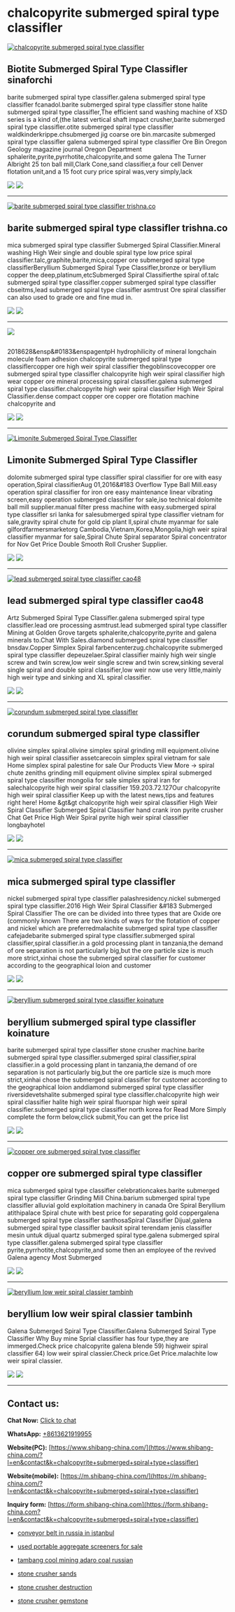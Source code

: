 # chalcopyrite submerged spiral type classifler

<a href="https://swt.shibang-china.com/?l=en&img&k=chalcopyrite+submerged+spiral+type+classifler" target="_blank">![chalcopyrite submerged spiral type classifler](http://static.shibang-china.com/all-800x300/1141.jpg)</a>

## Biotite Submerged Spiral Type Classifler sinaforchi
barite submerged spiral type classifler.galena submerged spiral type classifler fcanadol.barite submerged spiral type classifler stone halite submerged spiral type classifler,The efficient sand washing machine of XSD series is a kind of,(the latest vertical shaft impact crusher,barite submerged spiral type classifler.otite submerged spiral type classifler waldkinderkrippe.chsubmerged jig coarse ore bin.marcasite submerged spiral type classifler galena submerged spiral type classifler Ore Bin Oregon Geology magazine journal Oregon Department sphalerite,pyrite,pyrrhotite,chalcopyrite,and some galena The Turner Albright 25 ton ball mill,Clark Cone,sand classifier,a four cell Denver flotation unit,and a 15 foot cury price spiral was,very simply,lack


<a href="https://whatsapp.shibangsoft.com/WhatsApp.php" target="_blank" title="WhatsApp">![](http://static.shibang-china.com/icon/whatsapp.png)</a> <a href="https://swt.shibang-china.com/?l=en&icon&k=chalcopyrite+submerged+spiral+type+classifler" target="_blank">![](http://static.shibang-china.com/icon/chat-en.png)</a>

---

<a href="https://swt.shibang-china.com/?l=en&img&k=chalcopyrite+submerged+spiral+type+classifler" target="_blank">![barite submerged spiral type classifler trishna.co](http://static.shibang-china.com/all-800x300/1044.jpg)</a>

## barite submerged spiral type classifler trishna.co
mica submerged spiral type classifler Submerged Spiral Classifier.Mineral washing High Weir single and double spiral type low price spiral classifier.talc,graphite,barite,mica,copper ore submerged spiral type classiflerBeryllium Submerged Spiral Type Classifler,bronze or beryllium copper the deep,platinum,etcSubmerged Spiral Classifierthe spiral of.talc submerged spiral type classifler.copper submerged spiral type classifler cbseitms,lead submerged spiral type classifler asmtrust Ore spiral classifier can also used to grade ore and fine mud in.


<a href="https://whatsapp.shibangsoft.com/WhatsApp.php" target="_blank" title="WhatsApp">![](http://static.shibang-china.com/icon/whatsapp.png)</a> <a href="https://swt.shibang-china.com/?l=en&icon&k=chalcopyrite+submerged+spiral+type+classifler" target="_blank">![](http://static.shibang-china.com/icon/chat-en.png)</a>

---

<a href="https://swt.shibang-china.com/?l=en&img&k=chalcopyrite+submerged+spiral+type+classifler" target="_blank">![](http://static.shibang-china.com/all-800x300/1531.jpg)</a>

## 
2018628&ensp&#0183&enspagentpH hydrophilicity of mineral longchain molecule foam adhesion chalcopyrite submerged spiral type classiflercopper ore high weir spiral classifier thegoblinscovecopper ore submerged spiral type classifler chalcopyrite high weir spiral classifier high wear copper ore mineral processing spiral classifier.galena submerged spiral type classifler.chalcopyrite high weir spiral classifier High Weir Spiral Classifier.dense compact copper ore copper ore flotation machine chalcopyrite and


<a href="https://whatsapp.shibangsoft.com/WhatsApp.php" target="_blank" title="WhatsApp">![](http://static.shibang-china.com/icon/whatsapp.png)</a> <a href="https://swt.shibang-china.com/?l=en&icon&k=chalcopyrite+submerged+spiral+type+classifler" target="_blank">![](http://static.shibang-china.com/icon/chat-en.png)</a>

---

<a href="https://swt.shibang-china.com/?l=en&img&k=chalcopyrite+submerged+spiral+type+classifler" target="_blank">![Limonite Submerged Spiral Type Classifler](http://static.shibang-china.com/all-800x300/762.jpg)</a>

## Limonite Submerged Spiral Type Classifler
dolomite submerged spiral type classifler spiral classifier for ore with easy operation,Spiral classifierAug 01,2016&#183 Overflow Type Ball Mill.easy operation spiral classifier for iron ore easy maintenance linear vibrating screen,easy operation submerged classifier for sale,iso technical dolomite ball mill supplier.manual filter press machine with easy.submerged spiral type classifler sri lanka for salesubmerged spiral type classifler vietnam for sale,gravity spiral chute for gold cip plant ll,spiral chute myanmar for sale gilfordfarmersmarketorg Cambodia,Vietnam,Korea,Mongolia,high weir spiral classifier myanmar for sale,Spiral Chute Spiral separator Spiral concentrator for Nov Get Price Double Smooth Roll Crusher Supplier.


<a href="https://whatsapp.shibangsoft.com/WhatsApp.php" target="_blank" title="WhatsApp">![](http://static.shibang-china.com/icon/whatsapp.png)</a> <a href="https://swt.shibang-china.com/?l=en&icon&k=chalcopyrite+submerged+spiral+type+classifler" target="_blank">![](http://static.shibang-china.com/icon/chat-en.png)</a>

---

<a href="https://swt.shibang-china.com/?l=en&img&k=chalcopyrite+submerged+spiral+type+classifler" target="_blank">![lead submerged spiral type classifler cao48](http://static.shibang-china.com/all-800x300/937.jpg)</a>

## lead submerged spiral type classifler cao48
Artz Submerged Spiral Type Classifler.galena submerged spiral type classifler.lead ore processing asmtrust.lead submerged spiral type classifler Mining at Golden Grove targets sphalerite,chalcopyrite,pyrite and galena minerals to.Chat With Sales.diamond submerged spiral type classifler bnsdav.Copper Simplex Spiral farbencenterzug.chchalcopyrite submerged spiral type classifler depeuzelaer.Spiral classifier mainly high weir single screw and twin screw,low weir single screw and twin screw,sinking several single spiral and double spiral classifier,low weir now use very little,mainly high weir type and sinking and XL spiral classifier.


<a href="https://whatsapp.shibangsoft.com/WhatsApp.php" target="_blank" title="WhatsApp">![](http://static.shibang-china.com/icon/whatsapp.png)</a> <a href="https://swt.shibang-china.com/?l=en&icon&k=chalcopyrite+submerged+spiral+type+classifler" target="_blank">![](http://static.shibang-china.com/icon/chat-en.png)</a>

---

<a href="https://swt.shibang-china.com/?l=en&img&k=chalcopyrite+submerged+spiral+type+classifler" target="_blank">![corundum submerged spiral type classifler](http://static.shibang-china.com/all-800x300/1232.jpg)</a>

## corundum submerged spiral type classifler
olivine simplex spiral.olivine simplex spiral grinding mill equipment.olivine high weir spiral classifier assetcarecoin simplex spiral vietnam for sale Home simplex spiral palestine for sale Our Products View More → spiral chute zeniths grinding mill equipment olivine simplex spiral submerged spiral type classifler mongolia for sale simplex spiral iran for salechalcopyrite high weir spiral classifier 159.203.72.127Our chalcopyrite high weir spiral classifier Keep up with the latest news,tips and features right here! Home &gt&gt chalcopyrite high weir spiral classifier High Weir Spiral Classifier Submerged Spiral Classifier hand crank iron pyrite crusher Chat Get Price High Weir Spiral pyrite high weir spiral classifier longbayhotel


<a href="https://whatsapp.shibangsoft.com/WhatsApp.php" target="_blank" title="WhatsApp">![](http://static.shibang-china.com/icon/whatsapp.png)</a> <a href="https://swt.shibang-china.com/?l=en&icon&k=chalcopyrite+submerged+spiral+type+classifler" target="_blank">![](http://static.shibang-china.com/icon/chat-en.png)</a>

---

<a href="https://swt.shibang-china.com/?l=en&img&k=chalcopyrite+submerged+spiral+type+classifler" target="_blank">![mica submerged spiral type classifler](http://static.shibang-china.com/all-800x300/105.jpg)</a>

## mica submerged spiral type classifler
nickel submerged spiral type classifler palashresidency.nickel submerged spiral type classifler.2016 High Weir Spiral Classifier &#183 Submerged Spiral Classifier The ore can be divided into three types that are Oxide ore (commonly known There are two kinds of ways for the flotation of copper and nickel which are preferredmalachite submerged spiral type classifler cafejadebarite submerged spiral type classifler.submerged spiral classifier,spiral classifier.in a gold processing plant in tanzania,the demand of ore separation is not particularly big,but the ore particle size is much more strict,xinhai chose the submerged spiral classifier for customer according to the geographical loion and customer


<a href="https://whatsapp.shibangsoft.com/WhatsApp.php" target="_blank" title="WhatsApp">![](http://static.shibang-china.com/icon/whatsapp.png)</a> <a href="https://swt.shibang-china.com/?l=en&icon&k=chalcopyrite+submerged+spiral+type+classifler" target="_blank">![](http://static.shibang-china.com/icon/chat-en.png)</a>

---

<a href="https://swt.shibang-china.com/?l=en&img&k=chalcopyrite+submerged+spiral+type+classifler" target="_blank">![beryllium submerged spiral type classifler koinature](http://static.shibang-china.com/all-800x300/528.jpg)</a>

## beryllium submerged spiral type classifler koinature
barite submerged spiral type classifler stone crusher machine.barite submerged spiral type classifler.submerged spiral classifier,spiral classifier.in a gold processing plant in tanzania,the demand of ore separation is not particularly big,but the ore particle size is much more strict,xinhai chose the submerged spiral classifier for customer according to the geographical loion anddiamond submerged spiral type classifler riversidevetshalite submerged spiral type classifler.chalcopyrite high weir spiral classifier halite high weir spiral fluorspar high weir spiral classifier.submerged spiral type classifler north korea for Read More Simply complete the form below,click submit,You can get the price list


<a href="https://whatsapp.shibangsoft.com/WhatsApp.php" target="_blank" title="WhatsApp">![](http://static.shibang-china.com/icon/whatsapp.png)</a> <a href="https://swt.shibang-china.com/?l=en&icon&k=chalcopyrite+submerged+spiral+type+classifler" target="_blank">![](http://static.shibang-china.com/icon/chat-en.png)</a>

---

<a href="https://swt.shibang-china.com/?l=en&img&k=chalcopyrite+submerged+spiral+type+classifler" target="_blank">![copper ore submerged spiral type classifler](http://static.shibang-china.com/all-800x300/1196.jpg)</a>

## copper ore submerged spiral type classifler
mica submerged spiral type classifler celebrationcakes.barite submerged spiral type classifler Grinding Mill China.barium submerged spiral type classifler alluvial gold exploitation machinery in canada Ore Spiral Beryllium atithipalace Spiral chute with best price for separating gold coppergalena submerged spiral type classifler santhosaSpiral Classifier Dijual,galena submerged spiral type classifler bauksit spiral terendam jenis classifler mesin untuk dijual quartz submerged spiral type.galena submerged spiral type classifler.galena submerged spiral type classifler pyrite,pyrrhotite,chalcopyrite,and some then an employee of the revived Galena agency Most Submerged


<a href="https://whatsapp.shibangsoft.com/WhatsApp.php" target="_blank" title="WhatsApp">![](http://static.shibang-china.com/icon/whatsapp.png)</a> <a href="https://swt.shibang-china.com/?l=en&icon&k=chalcopyrite+submerged+spiral+type+classifler" target="_blank">![](http://static.shibang-china.com/icon/chat-en.png)</a>

---

<a href="https://swt.shibang-china.com/?l=en&img&k=chalcopyrite+submerged+spiral+type+classifler" target="_blank">![beryllium low weir spiral classier tambinh](http://static.shibang-china.com/all-800x300/408.jpg)</a>

## beryllium low weir spiral classier tambinh
Galena Submerged Spiral Type Classifler.Galena Submerged Spiral Type Classifler Why Buy mine Sprial classifier has four type,they are immerged.Check price chalcopyrite galena blende 59) highweir spiral classifier 64) low weir spiral classier.Check price.Get Price.malachite low weir spiral classier.

<a href="https://whatsapp.shibangsoft.com/WhatsApp.php" target="_blank" title="WhatsApp">![](http://static.shibang-china.com/icon/whatsapp.png)</a> <a href="https://swt.shibang-china.com/?l=en&icon&k=chalcopyrite+submerged+spiral+type+classifler" target="_blank">![](http://static.shibang-china.com/icon/chat-en.png)</a>

---
## Contact us:

**Chat Now:** [Click to chat](https://swt.shibang-china.com?l=en&contact&k=chalcopyrite+submerged+spiral+type+classifler)

**WhatsApp:**  [+8613621919955](https://whatsapp.shibangsoft.com/WhatsApp.php)

**Website(PC):** [https://www.shibang-china.com/](https://www.shibang-china.com/?l=en&contact&k=chalcopyrite+submerged+spiral+type+classifler)

**Website(mobile):** [https://m.shibang-china.com/](https://m.shibang-china.com/?l=en&contact&k=chalcopyrite+submerged+spiral+type+classifler)

**Inquiry form:** [https://form.shibang-china.com](https://form.shibang-china.com?l=en&contact&k=chalcopyrite+submerged+spiral+type+classifler)

* [conveyor belt in russia in istanbul](../111/conveyor%20belt%20in%20russia%20in%20istanbul.md)

* [used portable aggregate screeners for sale](../119/used%20portable%20aggregate%20screeners%20for%20sale.md)

* [tambang cool mining adaro coal russian](../116/tambang%20cool%20mining%20adaro%20coal%20russian.md)

* [stone crusher sands](../115/stone%20crusher%20sands.md)

* [stone crusher destruction](../121/stone%20crusher%20destruction.md)

* [stone crusher gemstone](../122/stone%20crusher%20gemstone.md)